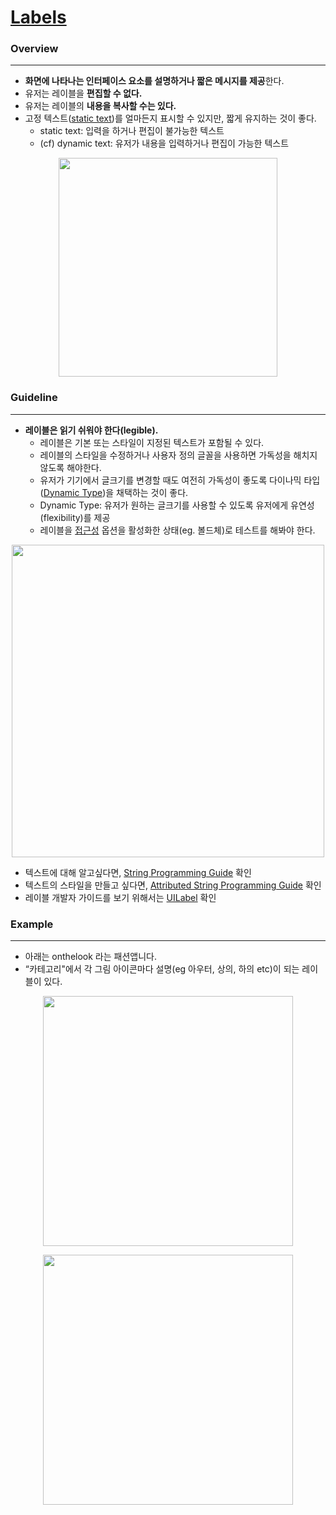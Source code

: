 # [Labels](https://developer.apple.com/design/human-interface-guidelines/ios/controls/labels/)

### Overview

---

- **화면에 나타나는 인터페이스 요소를 설명하거나 짧은 메시지를 제공**한다.
- 유저는 레이블을 **편집할 수 없다.**
- 유저는 레이블의 **내용을 복사할 수는 있다.**
- 고정 텍스트([static text](https://www.sothink.com/tutorials/static-text-and-dynamic-text.htm))를 얼마든지 표시할 수 있지만, 짧게 유지하는 것이 좋다.
    - static text: 입력을 하거나 편집이 불가능한 텍스트
    - (cf) dynamic text: 유저가 내용을 입력하거나 편집이 가능한 텍스트

<p align="center">
<img src="https://user-images.githubusercontent.com/50728605/169069599-46deff48-260d-4d2b-a1fc-d696078eabcc.png" width="350" alignment"center">
</p>


### Guideline

---

- **레이블은 읽기 쉬워야 한다(legible).**
    - 레이블은 기본 또는 스타일이 지정된 텍스트가 포함될 수 있다.
    - 레이블의 스타일을 수정하거나 사용자 정의 글꼴을 사용하면 가독성을 해치지 않도록 해야한다.
    - 유저가 기기에서 글크기를 변경할 때도 여전히 가독성이 좋도록 다이나믹 타입([Dynamic Type](https://developer.apple.com/design/human-interface-guidelines/ios/visual-design/typography/#dynamic-type-sizes))을 채택하는 것이 좋다.
    - Dynamic Type: 유저가 원하는 글크기를 사용할 수 있도록 유저에게 유연성(flexibility)를 제공
    - 레이블을 [접근성](https://developer.apple.com/design/human-interface-guidelines/accessibility/overview/introduction/) 옵션을 활성화한 상태(eg. 볼드체)로 테스트를 해봐야 한다.        
<p align="center">
<img src="https://user-images.githubusercontent.com/50728605/169069659-5fe3d78f-0caf-4d61-9214-db4ca4147ecb.png" width="500" alignment"center">
</p>

- 텍스트에 대해 알고싶다면, [String Programming Guide](https://developer.apple.com/library/content/documentation/Cocoa/Conceptual/Strings/introStrings.html) 확인
- 텍스트의 스타일을 만들고 싶다면, [Attributed String Programming Guide](https://developer.apple.com/library/content/documentation/Cocoa/Conceptual/AttributedStrings/AttributedStrings.html) 확인
- 레이블 개발자 가이드를 보기 위해서는 [UILabel](https://developer.apple.com/documentation/uikit/uilabel) 확인

### Example

---

- 아래는 onthelook 라는 패션앱니다.
- “카테고리"에서 각 그림 아이콘마다 설명(eg 아우터, 상의, 하의 etc)이 되는 레이블이 있다.

<p align="center">
<img src="https://user-images.githubusercontent.com/50728605/169069763-d8354c2f-9deb-4376-8d51-a970f64e8958.png" width="400">
</p>

<p align="center">
<img src="https://user-images.githubusercontent.com/50728605/169071192-4cdb042b-0d10-4e33-854d-03840a4be5de.png" width="400">
</p>

